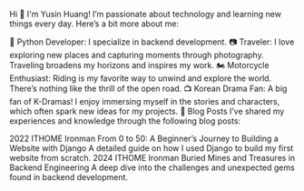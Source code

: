Hi 👋 I'm Yusin Huang!
I’m passionate about technology and learning new things every day. Here’s a bit more about me:

🐍 Python Developer: I specialize in backend development.
📷 Traveler: I love exploring new places and capturing moments through photography. Traveling broadens my horizons and inspires my work.
🏍️ Motorcycle Enthusiast: Riding is my favorite way to unwind and explore the world. There’s nothing like the thrill of the open road.
📺 Korean Drama Fan: A big fan of K-Dramas! I enjoy immersing myself in the stories and characters, which often spark new ideas for my projects.
📝 Blog Posts
I’ve shared my experiences and knowledge through the following blog posts:

2022 ITHOME Ironman
From 0 to 50: A Beginner’s Journey to Building a Website with Django
A detailed guide on how I used Django to build my first website from scratch.
2024 ITHOME Ironman
Buried Mines and Treasures in Backend Engineering
A deep dive into the challenges and unexpected gems found in backend development.

